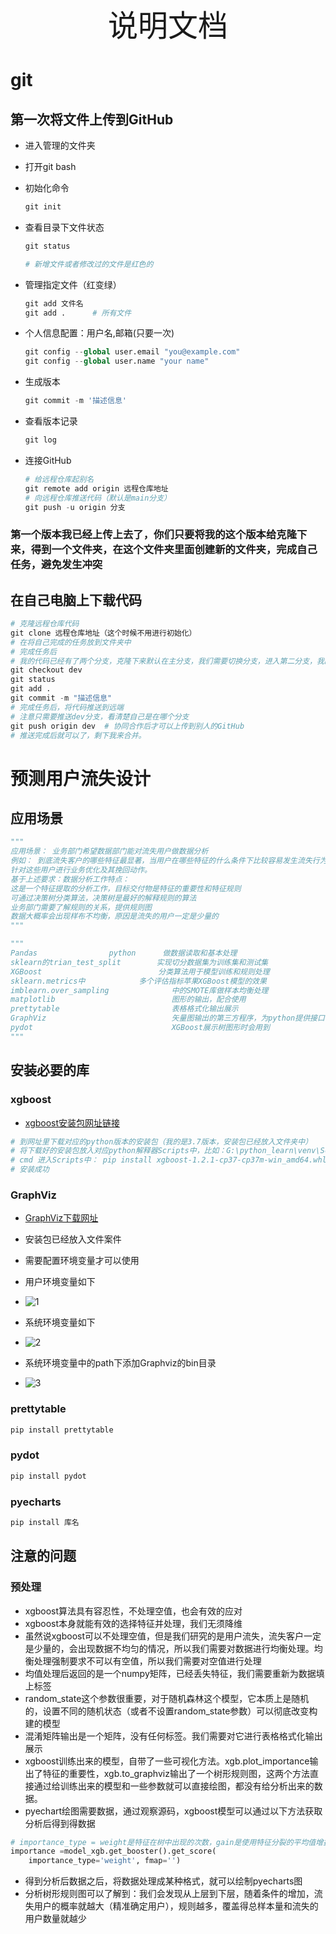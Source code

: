 <div align='center' ><font size='70'>说明文档</font></div>

# git

## 第一次将文件上传到GitHub

- 进入管理的文件夹

- 打开git bash

- 初始化命令

  ```python
  git init
  ```

- 查看目录下文件状态

  ```python
  git status
  
  # 新增文件或者修改过的文件是红色的
  ```

- 管理指定文件（红变绿）

  ```python
  git add 文件名
  git add .      # 所有文件
  ```

- 个人信息配置：用户名,邮箱(只要一次)

  ```python
  git config --global user.email "you@example.com"
  git config --global user.name "your name"
  ```

- 生成版本

  ```python
  git commit -m '描述信息'
  ```

- 查看版本记录

  ```python
  git log
  ```

- 连接GitHub

  ```python
  # 给远程仓库起别名
  git remote add origin 远程仓库地址
  # 向远程仓库推送代码（默认是main分支）
  git push -u origin 分支
  ```

### 第一个版本我已经上传上去了，你们只要将我的这个版本给克隆下来，得到一个文件夹，在这个文件夹里面创建新的文件夹，完成自己任务，避免发生冲突

## 在自己电脑上下载代码

```python
# 克隆远程仓库代码
git clone 远程仓库地址（这个时候不用进行初始化）
# 在将自己完成的任务放到文件夹中
# 完成任务后
# 我的代码已经有了两个分支，克隆下来默认在主分支，我们需要切换分支，进入第二分支，我的第二分支是dev分支
git checkout dev
git status
git add .
git commit -m "描述信息"
# 完成任务后，将代码推送到远端
# 注意只需要推送dev分支，看清楚自己是在哪个分支
git push origin dev  # 协同合作后才可以上传到别人的GitHub
# 推送完成后就可以了，剩下我来合并。
```



# 预测用户流失设计

## 应用场景

```python
"""
应用场景： 业务部门希望数据部门能对流失用户做数据分析
例如： 到底流失客户的哪些特征最显著，当用户在哪些特征的什么条件下比较容易发生流失行为，并且交给业务部门
针对这些用户进行业务优化及其挽回动作。
基于上述要求：数据分析工作特点：
这是一个特征提取的分析工作，目标交付物是特征的重要性和特征规则
可通过决策树分类算法，决策树是最好的解释规则的算法
业务部门需要了解规则的关系，提供规则图
数据大概率会出现样布不均衡，原因是流失的用户一定是少量的
"""

"""
Pandas                python      做数据读取和基本处理
sklearn的trian_test_split        实现切分数据集为训练集和测试集
XGBoost                          分类算法用于模型训练和规则处理
sklearn.metrics中            多个评估指标苹果XGBoost模型的效果
imblearn.over_sampling              中的SMOTE库做样本均衡处理
matplotlib                          图形的输出，配合使用
prettytable                         表格格式化输出展示
GraphViz                            矢量图输出的第三方程序，为python提供接口，需要下载并且配置环境变量
pydot                               XGBoost展示树图形时会用到
"""
```

## 安装必要的库

### xgboost

- [xgboost安装包网址链接](https://www.lfd.uci.edu/~gohlke/pythonlibs/#xgboost)

```python
# 到网址里下载对应的python版本的安装包（我的是3.7版本，安装包已经放入文件夹中）
# 将下载好的安装包放入对应python解释器Scripts中，比如：G:\python_learn\venv\Scripts
# cmd 进入Scripts中： pip install xgboost-1.2.1-cp37-cp37m-win_amd64.whl（安装包名）
# 安装成功
```

### GraphViz

- [GraphViz下载网址](http://www.graphviz.org/download/)
- 安装包已经放入文件案件
- 需要配置环境变量才可以使用
- 用户环境变量如下
- ![1](C:\Users\wesley\Desktop\svm\1.PNG)

- 系统环境变量如下
- ![2](C:\Users\wesley\Desktop\svm\2.PNG)

- 系统环境变量中的path下添加Graphviz的bin目录
- ![3](C:\Users\wesley\Desktop\svm\3.PNG)

### prettytable

```python
pip install prettytable
```

### pydot

```python
pip install pydot
```

### pyecharts

```python
pip install 库名
```

## 注意的问题

### 预处理

- xgboost算法具有容忍性，不处理空值，也会有效的应对
- xgboost本身就能有效的选择特征并处理，我们无须降维
- 虽然说xgboost可以不处理空值，但是我们研究的是用户流失，流失客户一定是少量的，会出现数据不均匀的情况，所以我们需要对数据进行均衡处理。均衡处理强制要求不可以有空值，所以我们需要对空值进行处理
- 均值处理后返回的是一个numpy矩阵，已经丢失特征，我们需要重新为数据填上标签
- random_state这个参数很重要，对于随机森林这个模型，它本质上是随机的，设置不同的随机状态（或者不设置random_state参数）可以彻底改变构建的模型
- 混淆矩阵输出是一个矩阵，没有任何标签。我们需要对它进行表格格式化输出展示
- xgboost训练出来的模型，自带了一些可视化方法。xgb.plot_importance输出了特征的重要性，xgb.to_graphviz输出了一个树形规则图，这两个方法直接通过给训练出来的模型和一些参数就可以直接绘图，都没有给分析出来的数据。
- pyechart绘图需要数据，通过观察源码，xgboost模型可以通过以下方法获取分析后得到得数据

```python
# importance_type = weight是特征在树中出现的次数，gain是使用特征分裂的平均值增益，cover是作为分裂节点的覆盖的样本比例
importance =model_xgb.get_booster().get_score(
    importance_type='weight', fmap='')
```

- 得到分析后数据之后，将数据处理成某种格式，就可以绘制pyecharts图
- 分析树形规则图可以了解到：我们会发现从上层到下层，随着条件的增加，流失用户的概率就越大（精准确定用户），规则越多，覆盖得总样本量和流失的用户数量就越少















